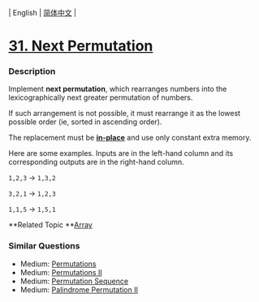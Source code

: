| English | [简体中文](README.md) |

# [31. Next Permutation](https://leetcode-cn.com/problems/next-permutation)
 ### Description
<p>Implement <strong>next permutation</strong>, which rearranges numbers into the lexicographically next greater permutation of numbers.</p>

<p>If such arrangement is not possible, it must rearrange it as the lowest possible order (ie, sorted in ascending order).</p>

<p>The replacement must be <strong><a href="http://en.wikipedia.org/wiki/In-place_algorithm" target="_blank">in-place</a></strong> and use only constant&nbsp;extra memory.</p>

<p>Here are some examples. Inputs are in the left-hand column and its corresponding outputs are in the right-hand column.</p>

<p><code>1,2,3</code> &rarr; <code>1,3,2</code><br />
<code>3,2,1</code> &rarr; <code>1,2,3</code><br />
<code>1,1,5</code> &rarr; <code>1,5,1</code></p>

**Related Topic	**[Array](https://leetcode-cn.com/tag/array) 

### Similar Questions
 - Medium:	[Permutations](https://leetcode-cn.com/problems/permutations) 
 - Medium:	[Permutations II](https://leetcode-cn.com/problems/permutations-ii) 
 - Medium:	[Permutation Sequence](https://leetcode-cn.com/problems/permutation-sequence) 
 - Medium:	[Palindrome Permutation II](https://leetcode-cn.com/problems/palindrome-permutation-ii) 

